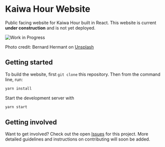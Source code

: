 # Kaiwa Hour Website

Public facing website for Kaiwa Hour built in React. This website is current
**under construction** and is not yet deployed.

![Work in Progress](wip.jpg)

Photo credit: Bernard Hermant on [Unsplash](https://unsplash.com/photos/s_EGnPTiJoI)

## Getting started

To build the website, first `git clone` this repository. Then from the command
line, run:

```bash
yarn install

```

Start the development server with

```bash
yarn start
```
## Getting involved

Want to get involved? Check out the open 
[Issues](https://github.com/kaiwahour/kaiwahour.github.io/issues) for this 
project. More detailed guidelines and instructions on contributing will soon 
be added.
